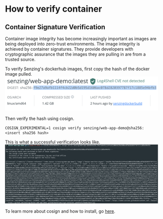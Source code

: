 # How to verify container

## Container Signature Verification

Container image integrity has become increasingly important as images are being deployed into zero-trust environments. The image integrity is achieved by container signatures. They provide developers with cryptographic assurance that the images they are pulling in are from a trusted source.

To verify Senzing's dockerhub images, first copy the hash of the docker image pulled.
![dockerhub hash](verify-container/dockerhub_hash.png)

Then verify the hash using cosign.

```console
COSIGN_EXPERIMENTAL=1 cosign verify senzing/web-app-demo@sha256:<insert sha256 hash>
```

This is what a successful verification looks like.
![cosign verify](verify-container/cosign_verify.png)

To learn more about cosign and how to install, go [here](https://github.com/sigstore/cosign).
